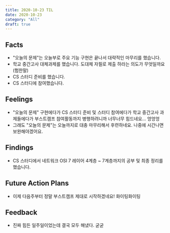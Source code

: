 ```yaml
---
title: 2020-10-23 TIL
date: 2020-10-23
category: "All"
draft: true
---
```


## Facts

- "오늘의 문제"는 오늘부로 주요 기능 구현은 끝나서 대략적인 마무리를 했습니다.
- 학교 중간고사 대체과제를 했습니다. 도대체 자필로 제출 하라는 의도가 무엇일까요(험한말)
- CS 스터디 준비를 했습니다.
- CS 스터디에 참여했습니다.

## Feelings

- "오늘의 문제" 구현에다가 CS 스터디 준비 및 스터디 참여에다가 학교 중간고사 과제들에다가 부스트캠프 참여활동까지 병행하려니까 너무너무 힘드네요... 엉엉엉
- 그래도 "오늘의 문제"는 오늘까지로 대충 마무리해서 후련하네요. 나중에 시간나면 보완해야겠어요.

## Findings

- CS 스터디에서 네트워크 OSI 7 레이어 4계층 ~ 7계층까지의 공부 및 최종 정리를 했습니다.

## Future Action Plans

- 이제 다음주부터 정말 부스트캠프 제대로 시작하겠네요! 화이팅화이팅

## Feedback

- 진짜 힘든 일주일이었는데 결국 모두 해냈다. 굳굳
